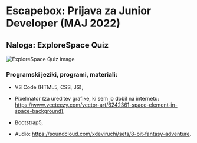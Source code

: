 # Escapebox: Prijava za Junior Developer (MAJ 2022)

## Naloga: ExploreSpace Quiz

![ExploreSpace Quiz image](https://drive.google.com/file/d/1gjO1OkFsOooSIITjiYfZkwlZ7rB5jZ0D/view?usp=sharing)

### Programski jeziki, programi, materiali:

- VS Code (HTML5, CSS, JS),

- Pixelmator (za ureditev grafike, ki sem jo dobil na internetu: https://www.vecteezy.com/vector-art/6242361-space-element-in-space-background),

- Bootstrap5,

- Audio: https://soundcloud.com/xdeviruchi/sets/8-bit-fantasy-adventure.